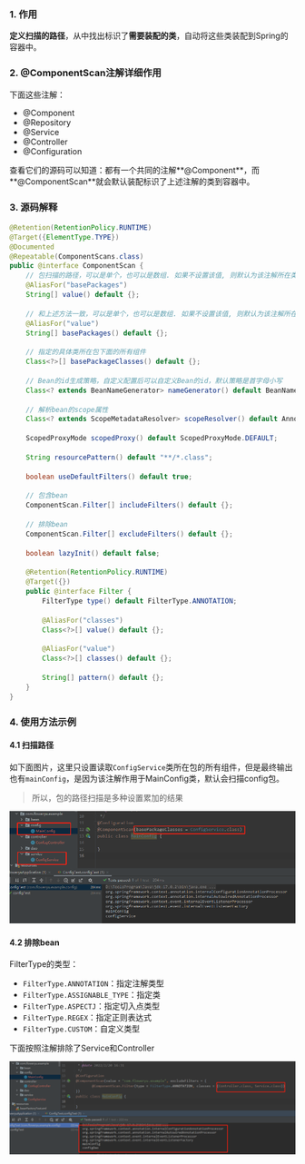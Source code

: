 ### 1. 作用

**定义扫描的路径**，从中找出标识了**需要装配的类**，自动将这些类装配到Spring的容器中。

### 2. @ComponentScan注解详细作用

下面这些注解：

- @Component
- @Repository
- @Service
- @Controller
- @Configuration

查看它们的源码可以知道：都有一个共同的注解**@Component**，而**@ComponentScan**就会默认装配标识了上述注解的类到容器中。

### 3. 源码解释

```java
@Retention(RetentionPolicy.RUNTIME)
@Target({ElementType.TYPE})
@Documented
@Repeatable(ComponentScans.class)
public @interface ComponentScan {
    // 包扫描的路径，可以是单个，也可以是数组. 如果不设置该值, 则默认为该注解所在类的包
    @AliasFor("basePackages")
    String[] value() default {};

    // 和上述方法一致，可以是单个，也可以是数组. 如果不设置该值, 则默认为该注解所在类的包
    @AliasFor("value")
    String[] basePackages() default {};

    // 指定的具体类所在包下面的所有组件
    Class<?>[] basePackageClasses() default {};

    // Bean的id生成策略，自定义配置后可以自定义Bean的id，默认策略是首字母小写
    Class<? extends BeanNameGenerator> nameGenerator() default BeanNameGenerator.class;

    // 解析bean的scope属性
    Class<? extends ScopeMetadataResolver> scopeResolver() default AnnotationScopeMetadataResolver.class;

    ScopedProxyMode scopedProxy() default ScopedProxyMode.DEFAULT;

    String resourcePattern() default "**/*.class";

    boolean useDefaultFilters() default true;

    // 包含bean
    ComponentScan.Filter[] includeFilters() default {};

    // 排除bean
    ComponentScan.Filter[] excludeFilters() default {};

    boolean lazyInit() default false;

    @Retention(RetentionPolicy.RUNTIME)
    @Target({})
    public @interface Filter {
        FilterType type() default FilterType.ANNOTATION;

        @AliasFor("classes")
        Class<?>[] value() default {};

        @AliasFor("value")
        Class<?>[] classes() default {};

        String[] pattern() default {};
    }
}
```

### 4. 使用方法示例

#### 4.1 扫描路径

如下面图片，这里只设置读取`ConfigService`类所在包的所有组件，但是最终输出也有`mainConfig`，是因为该注解作用于MainConfig类，默认会扫描config包。

> 所以，包的路径扫描是多种设置累加的结果

![image-20220220195322567](https://raw.githubusercontent.com/Floweryu/typora-img/main/img/202202201953137.png)

#### 4.2 排除bean

FilterType的类型：

- `FilterType.ANNOTATION`：指定注解类型
- `FilterType.ASSIGNABLE_TYPE`：指定类
- `FilterType.ASPECTJ`：指定切入点类型
- `FilterType.REGEX`：指定正则表达式
- `FilterType.CUSTOM`：自定义类型

下面按照注解排除了Service和Controller

![image-20220220210435192](https://raw.githubusercontent.com/Floweryu/typora-img/main/img/202202202104277.png)